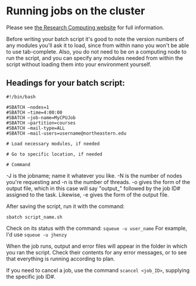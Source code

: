 # Running jobs on the cluster

Please see [the Research Computing website](https://rc-docs.northeastern.edu/en/latest/runningjobs/index.html) for full information.

Before writing your batch script it's good to note the version numbers of any modules you'll ask it to load, since from within nano you won't be able to use tab-complete. Also, you do not need to be on a computing node to run the script, and you can specify any modules needed from within the script without loading them into your environment yourself.

## Headings for your batch script:

```
#!/bin/bash

#SBATCH –nodes=1
#SBATCH –time=4:00:00
#SBATCH –job-name=MyCPUJob
#SBATCH –partition=courses
#SBATCH –mail-type=ALL
#SBATCH –mail-users=username@northeastern.edu

# Load necessary modules, if needed

# Go to specific location, if needed

# Command
```
-J is the jobname; name it whatever you like. -N is the number of nodes you're requesting and -n is the number of threads. -o gives the form of the output file, which in this case will say "output_" followed by the job ID# assigned to the task. Likewise, -e gives the form of the output file.

After saving the script, run it with the command:

```sbatch script_name.sh```

Check on its status with the command:
```squeue -u user_name```
For example, I'd use ```squeue -u jhenzy```

When the job runs, output and error files will appear in the folder in which you ran the script. Check their contents for any error messages, or to see that everything is running according to plan.

If you need to cancel a job, use the command ```scancel <job_ID>```, supplying the specific job ID#.

